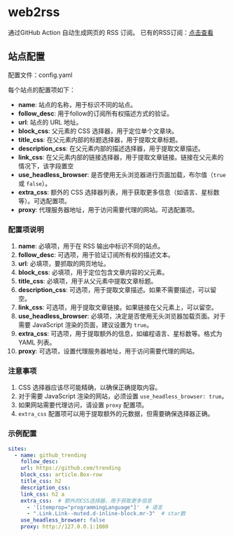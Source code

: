 # web2rss

通过GitHub Action 自动生成网页的 RSS 订阅。
已有的RSS订阅：[点击查看](rss/readme.md)

## 站点配置
配置文件：config.yaml

每个站点的配置项如下：

- **name**: 站点的名称，用于标识不同的站点。
- **follow_desc**: 用于follow的订阅所有权描述方式的验证。
- **url**: 站点的 URL 地址。
- **block_css**: 父元素的 CSS 选择器，用于定位单个文章块。
- **title_css**: 在父元素内部的标题选择器，用于提取文章标题。
- **description_css**: 在父元素内部的描述选择器，用于提取文章描述。
- **link_css**: 在父元素内部的链接选择器，用于提取文章链接。链接在父元素的情况下，该字段置空
- **use_headless_browser**: 是否使用无头浏览器进行页面加载，布尔值（`true` 或 `false`）。
- **extra_css**: 额外的 CSS 选择器列表，用于获取更多信息（如语言、星标数等）。可选配置项。
- **proxy**: 代理服务器地址，用于访问需要代理的网站。可选配置项。

### 配置项说明

1. **name**: 必填项，用于在 RSS 输出中标识不同的站点。
2. **follow_desc**: 可选项，用于验证订阅所有权的描述文本。
3. **url**: 必填项，要抓取的网页地址。
4. **block_css**: 必填项，用于定位包含文章内容的父元素。
5. **title_css**: 必填项，用于从父元素中提取文章标题。
6. **description_css**: 可选项，用于提取文章描述。如果不需要描述，可以留空。
7. **link_css**: 可选项，用于提取文章链接。如果链接在父元素上，可以留空。
8. **use_headless_browser**: 必填项，决定是否使用无头浏览器加载页面。对于需要 JavaScript 渲染的页面，建议设置为 `true`。
9. **extra_css**: 可选项，用于提取额外的信息，如编程语言、星标数等。格式为 YAML 列表。
10. **proxy**: 可选项，设置代理服务器地址，用于访问需要代理的网站。

### 注意事项

1. CSS 选择器应该尽可能精确，以确保正确提取内容。
2. 对于需要 JavaScript 渲染的网站，必须设置 `use_headless_browser: true`。
3. 如果网站需要代理访问，请设置 `proxy` 配置项。
4. `extra_css` 配置项可以用于提取额外的元数据，但需要确保选择器正确。

### 示例配置

```yaml
sites:
  - name: github_trending
    follow_desc:
    url: https://github.com/trending
    block_css: article.Box-row
    title_css: h2
    description_css: 
    link_css: h2 a
    extra_css:  # 额外的CSS选择器，用于获取更多信息
      - '[itemprop="programmingLanguage"]'  # 语言
      - ".Link.Link--muted.d-inline-block.mr-3"  # star数
    use_headless_browser: false
    proxy: http://127.0.0.1:1080
```